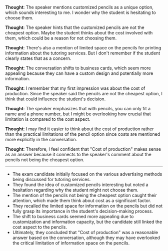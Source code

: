 **Thought**: The speaker mentions customized pencils as a unique option, which sounds interesting to me. I wonder why the student is hesitating to choose them.

**Thought**: The speaker hints that the customized pencils are not the cheapest option. Maybe the student thinks about the cost involved with them, which could be a reason for not choosing them.

**Thought**: There's also a mention of limited space on the pencils for printing information about the tutoring services. But I don't remember if the student clearly states that as a concern.

**Thought**: The conversation shifts to business cards, which seem more appealing because they can have a custom design and potentially more information. 

**Thought**: I remember that my first impression was about the cost of production. Since the speaker said the pencils are not the cheapest option, I think that could influence the student's decision.

**Thought**: The speaker emphasizes that with pencils, you can only fit a name and a phone number, but I might be overlooking how crucial that limitation is compared to the cost aspect.

**Thought**: I may find it easier to think about the cost of production rather than the practical limitations of the pencil option since costs are mentioned more explicitly in the conversation.

**Thought**: Therefore, I feel confident that "Cost of production" makes sense as an answer because it connects to the speaker's comment about the pencils not being the cheapest option.

---

- The exam candidate initially focused on the various advertising methods being discussed for tutoring services.
- They found the idea of customized pencils interesting but noted a hesitation regarding why the student might not choose them.
- The mention of the pencils not being the cheapest option caught their attention, which made them think about cost as a significant factor.
- They recalled the limited space for information on the pencils but did not fully grasp its importance in the student's decision-making process.
- The shift to business cards seemed more appealing due to customization and information capacity, but the candidate still linked the cost aspect to the pencils.
- Ultimately, they concluded that "Cost of production" was a reasonable answer based on the conversation, although they may have overlooked the critical limitation of information space on the pencils.